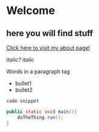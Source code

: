 # Welcome

## here you will find stuff

[Click here to visit my about page!](slideshow.md)

_italic?_ _italic_ 

<p> Words in a paragraph tag </p>

- bullet1
- bullet2

`code snippet`

```java
public static void main(){
	doTheThing.run();
}
```
